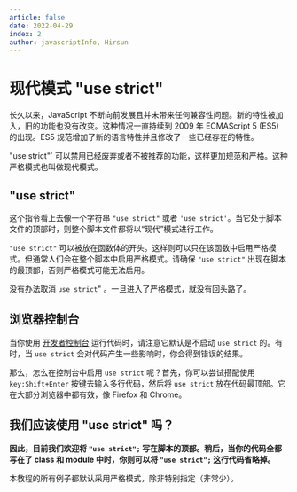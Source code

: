 ```yaml
---
article: false
date: 2022-04-29
index: 2
author: javascriptInfo, Hirsun
---
```


# 现代模式 "use strict"

长久以来，JavaScript 不断向前发展且并未带来任何兼容性问题。新的特性被加入，旧的功能也没有改变。这种情况一直持续到 2009 年 ECMAScript 5 (ES5) 的出现。ES5 规范增加了新的语言特性并且修改了一些已经存在的特性。

"use strict"` 可以禁用已经废弃或者不被推荐的功能，这样更加规范和严格。这种严格模式也叫做现代模式。

## "use strict"

这个指令看上去像一个字符串 `"use strict"` 或者 `'use strict'`。当它处于脚本文件的顶部时，则整个脚本文件都将以“现代”模式进行工作。

`"use strict"` 可以被放在函数体的开头。这样则可以只在该函数中启用严格模式。但通常人们会在整个脚本中启用严格模式。请确保 `"use strict"` 出现在脚本的最顶部，否则严格模式可能无法启用。

没有办法取消 `use strict`" 。一旦进入了严格模式，就没有回头路了。

## 浏览器控制台

当你使用 [开发者控制台](info:devtools) 运行代码时，请注意它默认是不启动 `use strict` 的。有时，当 `use strict` 会对代码产生一些影响时，你会得到错误的结果。

那么，怎么在控制台中启用 `use strict` 呢？首先，你可以尝试搭配使用 `key:Shift+Enter` 按键去输入多行代码，然后将 `use strict` 放在代码最顶部。它在大部分浏览器中都有效，像 Firefox 和 Chrome。

## 我们应该使用 "use strict" 吗？

**因此，目前我们欢迎将 `"use strict";` 写在脚本的顶部。稍后，当你的代码全都写在了 class 和 module 中时，你则可以将 `"use strict";` 这行代码省略掉。**

本教程的所有例子都默认采用严格模式，除非特别指定（非常少）。
